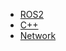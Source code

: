 <!-- docs/LearnNotes/_sidebar.md -->

<!-- 注意子目录配置，需要加 / -->
* [ROS2](LearnNotes/ROS2/)
* [C++](LearnNotes/Cpp/) 
* [Network](LearnNotes/Network/)
